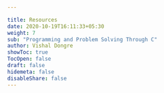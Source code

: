 ```yaml
---

title: Resources
date: 2020-10-19T16:11:33+05:30
weight: 7
sub: "Programming and Problem Solving Through C"
author: Vishal Dongre
showToc: true
TocOpen: false
draft: false
hidemeta: false
disableShare: false
---
```


